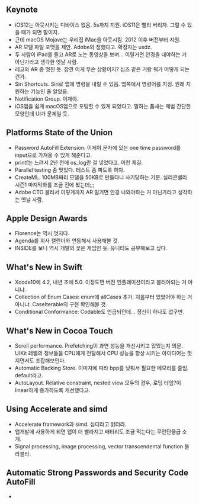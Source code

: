 ## Keynote
- iOS12는 아웃시키는 디바이스 없음. 5s까지 지원. iOS11은 빨리 버리자. 그럴 수 있을 때가 되면 말이지.
- 근데 macOS Mojave는 우리집 iMac을 아웃시킴. 2012 이후 버전부터 지원.
- AR 모델 파일 포맷을 제안. Adobe와 정했다고. 확장자는 usdz.
- 두 사람이 iPad를 들고 AR로 노는 동영상을 보며... 이럴거면 안경을 내야하는 거 아닌가라고 생각한 옛날 사람.
- 레고와 AR 좀 멋진 듯. 잠깐 이게 무슨 상황이지? 심즈 같은 거랑 뭐가 어떻게 되는 건가.
- Siri Shortcuts. Siri로 앱에 명령을 내릴 수 있음. 앱쪽에서 명령어를 지정. 원래 지원하는 기능인 줄 알았음.
- Notification Group. 이제야.
- iOS앱을 쉽게 macOS앱으로 포팅할 수 있게 되었다고. 말하는 폼새는 제법 간단한 모양인데 UI가 문제일 듯.

## Platforms State of the Union
- Password AutoFill Extension: 이제야 문자에 있는 one time password를 input으로 가져올 수 있게 해준다고.
- printf는 느려서 2년 전에 os_log란 걸 넣었다고. 이런 제길.
- Parallel testing 좀 멋있다. 테스트 좀 짜도록 하자.
- CreateML. 100MB짜리 모델을 50KB로 만들다니 사기당하는 기분. 실리콘밸리 시즌1 마지막화를 조금 전에 봤는데;;;
- Adobe CTO 불러서 이렇게까지 AR 밀거면 안경 나와야하는 거 아닌가라고 생각하는 옛날 사람.

## Apple Design Awards
- Florence는 역시 멋지다.
- Agenda를 회사 캘린더와 연동해서 사용해볼 것.
- INSIDE를 보니 역시 개발의 꽃은 게임인 듯. 유니티도 공부해보고 싶다.

## What's New in Swift
- Xcode10에 4.2, 내년 초에 5.0. 이정도면 버전 인플레이션이라고 불러야되는 거 아니냐.
- Collection of Enum Cases: enum에 allCases 추가. 처음부터 있었어야 하는 거 아니냐. CaseIterable의 구현 확인해볼 것.
- Conditional Conformance: Codable도 언급되던데... 정신이 하나도 없구만.

## What's New in Cocoa Touch
- Scroll performance. Prefetching이 과연 성능을 개선시키고 있었는지 의문. UIKit 레벨의 정보들을 CPU에게 전달해서 CPU 성능을 향상 시키는 아이디어는 멋지면서도 조잡해보인다.
- Automatic Backing Store. 이미지에 따라 bpp를 낮춰서 필요한 메모리를 줄임. default라고.
- AutoLayout. Relative constraint, nested view 모두의 경우, 로딩 타임?이 linear하게 증가하도록 개선했다고.

## Using Accelerate and simd
- Accelerate framework과 simd. 심디라고 읽더라.
- 앱개발에 사용하게 되면 앱이 더 빨라지고 배터리도 조금 먹는다는 무안단물급 소개.
- Signal processing, image processing, vector transcendental function 블라블라.

## Automatic Strong Passwords and Security Code AutoFill
- 
